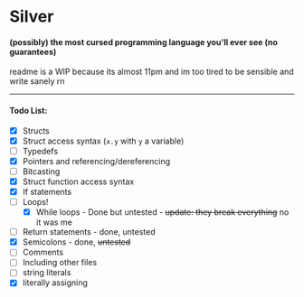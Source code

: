 # Silver  
#### (possibly) the most cursed programming language you'll ever see (no guarantees)  
readme is a WIP because its almost 11pm and im too tired to be sensible and write sanely rn

---

#### Todo List:
- [X] Structs
- [X] Struct access syntax (`x.y` with `y` a variable)
- [ ] Typedefs
- [X] Pointers and referencing/dereferencing
- [ ] Bitcasting
- [X] Struct function access syntax
- [X] If statements
- [ ] Loops!
  - [X] While loops - Done but untested - ~~update: they break everything~~ no it was me
- [ ] Return statements - done, untested
- [X] Semicolons - done, ~~untested~~
- [ ] Comments
- [ ] Including other files
- [ ] string literals
- [X] literally assigning
